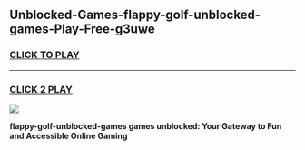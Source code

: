 
## Unblocked-Games-flappy-golf-unblocked-games-Play-Free-g3uwe
<h3>
<a href="https://premium76.site?title=flappy-golf-unblocked-games&ref=21A">CLICK TO PLAY</a></h3>
<hr>

<h3>
<a href="https://premium76.site?title=flappy-golf-unblocked-games&ref=21A">CLICK 2 PLAY</a>
  
</h3>

<a href="https://premium76.site?title=flappy-golf-unblocked-games&ref=21A"><img src="https://clearcache.store/games.png"></a>


**flappy-golf-unblocked-games games unblocked: Your Gateway to Fun and Accessible Online Gaming**

